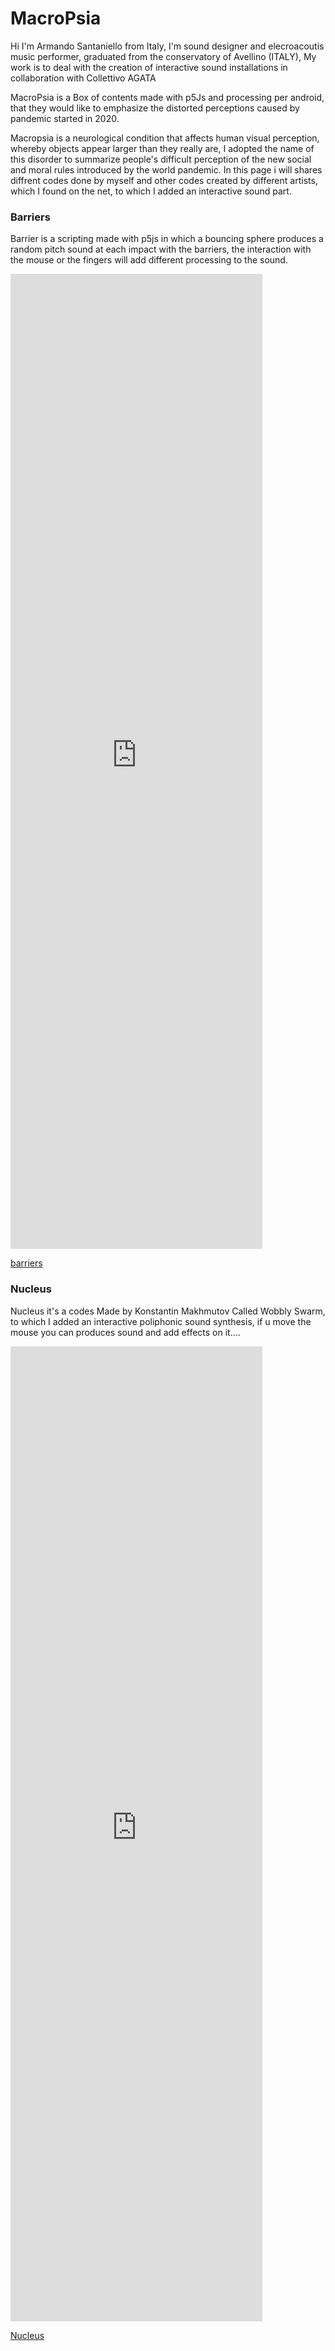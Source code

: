 # MacroPsia

Hi I'm Armando Santaniello from Italy,
I'm sound designer and elecroacoutis music performer, graduated from the conservatory of Avellino (ITALY), My work is to deal with the creation of interactive sound installations in collaboration with  Collettivo AGATA

MacroPsia is a Box of contents made with p5Js and  processing per android, that they would like to emphasize the distorted perceptions caused by  pandemic started in 2020.
   
Macropsia is a neurological condition that affects human visual perception, whereby objects appear larger than they really are,
I adopted the name of this disorder to summarize people's difficult perception of the new social and moral rules introduced by the world pandemic.
In this page i will shares diffrent codes done by myself and other codes created by different artists, which I found on the net, to which I added an   interactive sound part.

### Barriers 
Barrier is a scripting made with p5js in which a bouncing sphere produces a random pitch sound at each impact with the barriers, the interaction with the mouse or the fingers will add different processing to the sound.


<iframe src=" https://preview.p5js.org/Armandos/present/m-T5PyoyO" style = "height: 40%; width: 80%; border: none;"></iframe>
  
 
[barriers](https://armasant.github.io/MY_box/barriers)   
   
   
### Nucleus  
Nucleus it's a codes Made by Konstantin Makhmutov Called Wobbly Swarm, to which I added an interactive poliphonic sound synthesis, if u move the mouse you can produces sound and add effects on it.... 
  
<iframe src= " https://preview.p5js.org/Armandos/present/h8spsf6qR " style = "height: 40%; width: 80%; border: none;"></iframe>
  
 
 
 [Nucleus](https://armasant.github.io/MY_box/nucleus)

   


